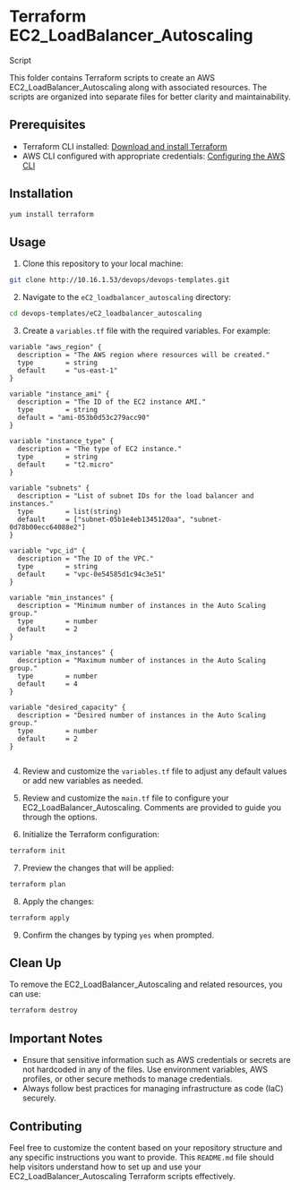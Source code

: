 # Terraform EC2_LoadBalancer_Autoscaling
 Script

This folder contains Terraform scripts to create an AWS EC2_LoadBalancer_Autoscaling along with associated resources. The scripts are organized into separate files for better clarity and maintainability.
## Prerequisites


- Terraform CLI installed: [Download and install Terraform](https://www.terraform.io/downloads.html)
- AWS CLI configured with appropriate credentials: [Configuring the AWS CLI](https://docs.aws.amazon.com/cli/latest/userguide/cli-configure-quickstart.html)
## Installation

```bash
yum install terraform
```
## Usage


1. Clone this repository to your local machine:


```bash
git clone http://10.16.1.53/devops/devops-templates.git
```

2. Navigate to the `eC2_loadbalancer_autoscaling` directory:

```bash
cd devops-templates/eC2_loadbalancer_autoscaling
```


3. Create a `variables.tf` file with the required variables. For example:


```hcl
variable "aws_region" {
  description = "The AWS region where resources will be created."
  type        = string
  default     = "us-east-1"
}

variable "instance_ami" {
  description = "The ID of the EC2 instance AMI."
  type        = string
  default = "ami-053b0d53c279acc90"
}

variable "instance_type" {
  description = "The type of EC2 instance."
  type        = string
  default     = "t2.micro"
}

variable "subnets" {
  description = "List of subnet IDs for the load balancer and instances."
  type        = list(string)
  default     = ["subnet-05b1e4eb1345120aa", "subnet-0d78b00ecc64088e2"]
}

variable "vpc_id" {
  description = "The ID of the VPC."
  type        = string
  default     = "vpc-0e54585d1c94c3e51" 
}

variable "min_instances" {
  description = "Minimum number of instances in the Auto Scaling group."
  type        = number
  default     = 2
}

variable "max_instances" {
  description = "Maximum number of instances in the Auto Scaling group."
  type        = number
  default     = 4
}

variable "desired_capacity" {
  description = "Desired number of instances in the Auto Scaling group."
  type        = number
  default     = 2
}


```


4. Review and customize the `variables.tf` file to adjust any default values or add new variables as needed.

 

5. Review and customize the `main.tf` file to configure your EC2_LoadBalancer_Autoscaling. Comments are provided to guide you through the options.

 

6. Initialize the Terraform configuration:


```bash
terraform init
```
 

7. Preview the changes that will be applied:

 
```bash
terraform plan
```

8. Apply the changes:


```bash
terraform apply
```

9. Confirm the changes by typing `yes` when prompted.
 

## Clean Up
 

To remove the EC2_LoadBalancer_Autoscaling and related resources, you can use:


```bash
terraform destroy
```


## Important Notes


- Ensure that sensitive information such as AWS credentials or secrets are not hardcoded in any of the files. Use environment variables, AWS profiles, or other secure methods to manage credentials.
- Always follow best practices for managing infrastructure as code (IaC) securely.
## Contributing

 

Feel free to customize the content based on your repository structure and any specific instructions you want to provide. This `README.md` file should help visitors understand how to set up and use your EC2_LoadBalancer_Autoscaling Terraform scripts effectively.
